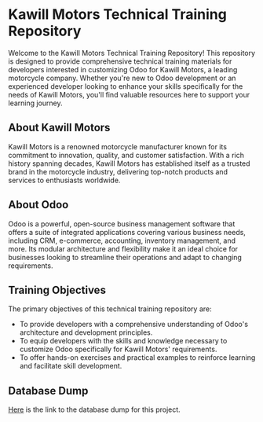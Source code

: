 # Kawill Motors Technical Training Repository

Welcome to the Kawill Motors Technical Training Repository! This repository is designed to provide comprehensive technical training materials for developers interested in customizing Odoo for Kawill Motors, a leading motorcycle company. Whether you're new to Odoo development or an experienced developer looking to enhance your skills specifically for the needs of Kawill Motors, you'll find valuable resources here to support your learning journey.

## About Kawill Motors

Kawill Motors is a renowned motorcycle manufacturer known for its commitment to innovation, quality, and customer satisfaction. With a rich history spanning decades, Kawill Motors has established itself as a trusted brand in the motorcycle industry, delivering top-notch products and services to enthusiasts worldwide.

## About Odoo

Odoo is a powerful, open-source business management software that offers a suite of integrated applications covering various business needs, including CRM, e-commerce, accounting, inventory management, and more. Its modular architecture and flexibility make it an ideal choice for businesses looking to streamline their operations and adapt to changing requirements.

## Training Objectives

The primary objectives of this technical training repository are:

- To provide developers with a comprehensive understanding of Odoo's architecture and development principles.
- To equip developers with the skills and knowledge necessary to customize Odoo specifically for Kawill Motors' requirements.
- To offer hands-on exercises and practical examples to reinforce learning and facilitate skill development.

## Database Dump

[Here](https://drive.google.com/file/d/1omGa6BmIWpP0iKvjI_U8RX5B6jH-np_n/view?usp=drive_link) is the link to the database dump for this project.
